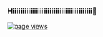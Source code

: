 ### Hiiiiiiiiiiiiiiiiiiiiiiiiiiiiiiiiiiiiiiiii👋

<p align="left">
  <a href="https://github.com/TegarNW04/TegarNW04">
    <img src="https://visitor-badge.glitch.me/badge?page_id=page.id" alt="page views" />
  </a>
</p>

<!--
**TegarNW04/TegarNW04** is a ✨ _special_ ✨ repository because its `README.md` (this file) appears on your GitHub profile.

Here are some ideas to get you started:

- 🔭 I’m currently working on ...
- 🌱 I’m currently learning ...
- 👯 I’m looking to collaborate on ...
- 🤔 I’m looking for help with ...
- 💬 Ask me about ...
- 📫 How to reach me: ...
- 😄 Pronouns: ...
- ⚡ Fun fact: ...
-->
